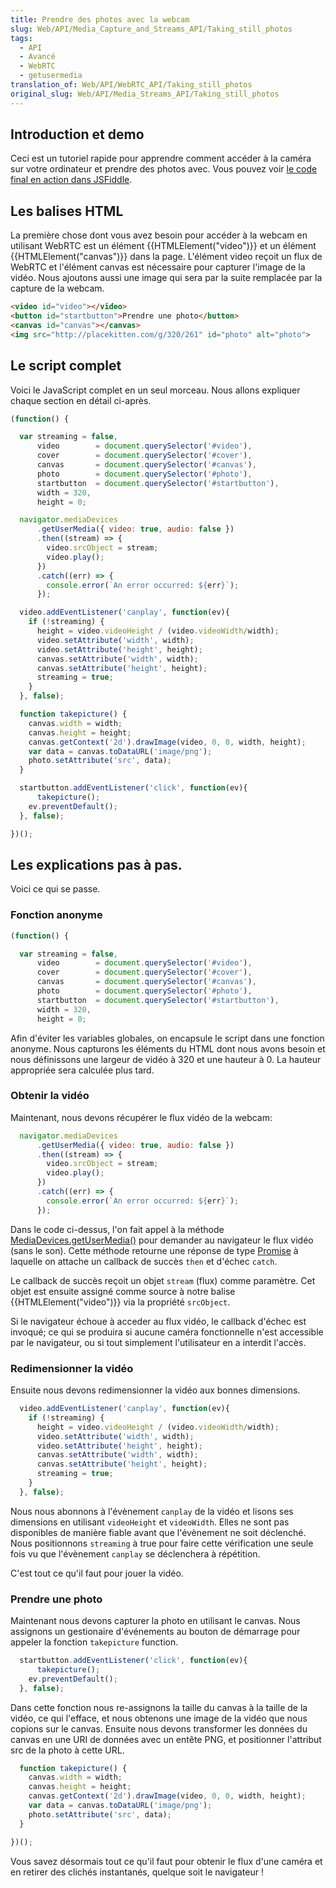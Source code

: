 ```yaml
---
title: Prendre des photos avec la webcam
slug: Web/API/Media_Capture_and_Streams_API/Taking_still_photos
tags:
  - API
  - Avancé
  - WebRTC
  - getusermedia
translation_of: Web/API/WebRTC_API/Taking_still_photos
original_slug: Web/API/Media_Streams_API/Taking_still_photos
---
```


## Introduction et demo

Ceci est un tutoriel rapide pour apprendre comment accéder à la caméra sur votre ordinateur et prendre des photos avec. Vous pouvez voir [le code final en action dans JSFiddle](https://jsfiddle.net/BaguetteSeeker/jchezp01/).

## Les balises HTML

La première chose dont vous avez besoin pour accéder à la webcam en utilisant WebRTC est un élément {{HTMLElement("video")}} et un élément {{HTMLElement("canvas")}} dans la page. L'élément video reçoit un flux de WebRTC et l'élément canvas est nécessaire pour capturer l'image de la vidéo. Nous ajoutons aussi une image qui sera par la suite remplacée par la capture de la webcam.

```html
<video id="video"></video>
<button id="startbutton">Prendre une photo</button>
<canvas id="canvas"></canvas>
<img src="http://placekitten.com/g/320/261" id="photo" alt="photo">
```

## Le script complet

Voici le JavaScript complet en un seul morceau. Nous allons expliquer chaque section en détail ci-après.

```js
(function() {

  var streaming = false,
      video        = document.querySelector('#video'),
      cover        = document.querySelector('#cover'),
      canvas       = document.querySelector('#canvas'),
      photo        = document.querySelector('#photo'),
      startbutton  = document.querySelector('#startbutton'),
      width = 320,
      height = 0;

  navigator.mediaDevices
      .getUserMedia({ video: true, audio: false })
      .then((stream) => {
        video.srcObject = stream;
        video.play();
      })
      .catch((err) => {
        console.error(`An error occurred: ${err}`);
      });

  video.addEventListener('canplay', function(ev){
    if (!streaming) {
      height = video.videoHeight / (video.videoWidth/width);
      video.setAttribute('width', width);
      video.setAttribute('height', height);
      canvas.setAttribute('width', width);
      canvas.setAttribute('height', height);
      streaming = true;
    }
  }, false);

  function takepicture() {
    canvas.width = width;
    canvas.height = height;
    canvas.getContext('2d').drawImage(video, 0, 0, width, height);
    var data = canvas.toDataURL('image/png');
    photo.setAttribute('src', data);
  }

  startbutton.addEventListener('click', function(ev){
      takepicture();
    ev.preventDefault();
  }, false);

})();
```

## Les explications pas à pas.

Voici ce qui se passe.

### Fonction anonyme

```js
(function() {

  var streaming = false,
      video        = document.querySelector('#video'),
      cover        = document.querySelector('#cover'),
      canvas       = document.querySelector('#canvas'),
      photo        = document.querySelector('#photo'),
      startbutton  = document.querySelector('#startbutton'),
      width = 320,
      height = 0;
```

Afin d'éviter les variables globales, on encapsule le script dans une fonction anonyme. Nous capturons les éléments du HTML dont nous avons besoin et nous définissons une largeur de vidéo à 320 et une hauteur à 0. La hauteur appropriée sera calculée plus tard.

### Obtenir la vidéo

Maintenant, nous devons récupérer le flux vidéo de la webcam:

```js
  navigator.mediaDevices
      .getUserMedia({ video: true, audio: false })
      .then((stream) => {
        video.srcObject = stream;
        video.play();
      })
      .catch((err) => {
        console.error(`An error occurred: ${err}`);
      });
```
      
Dans le code ci-dessus, l'on fait appel à la méthode [MediaDevices.getUserMedia()](https://developer.mozilla.org/fr/docs/Web/API/MediaDevices/getUserMedia) pour demander au navigateur le flux vidéo (sans le son). Cette méthode retourne une réponse de type [Promise](https://developer.mozilla.org/fr/docs/Web/JavaScript/Reference/Global_Objects/Promise) à laquelle on attache un callback de succès `then` et d'échec `catch`.

Le callback de succès reçoit un objet `stream` (flux) comme paramètre. Cet objet est ensuite assigné comme source à notre balise {{HTMLElement("video")}} via la propriété `srcObject`.

Si le navigateur échoue à acceder au flux vidéo, le callback d'échec est invoqué; ce qui se produira si aucune caméra fonctionnelle n'est accessible par le navigateur, ou si tout simplement l'utilisateur en a interdit l'accès.

### Redimensionner la vidéo

Ensuite nous devons redimensionner la vidéo aux bonnes dimensions.

```js
  video.addEventListener('canplay', function(ev){
    if (!streaming) {
      height = video.videoHeight / (video.videoWidth/width);
      video.setAttribute('width', width);
      video.setAttribute('height', height);
      canvas.setAttribute('width', width);
      canvas.setAttribute('height', height);
      streaming = true;
    }
  }, false);
```

Nous nous abonnons à l'évènement `canplay` de la vidéo et lisons ses dimensions en utilisant `videoHeight` et `videoWidth`. Elles ne sont pas disponibles de manière fiable avant que l'évènement ne soit déclenché. Nous positionnons `streaming` à true pour faire cette vérification une seule fois vu que l'évènement `canplay` se déclenchera à répétition.

C'est tout ce qu'il faut pour jouer la vidéo.

### Prendre une photo

Maintenant nous devons capturer la photo en utilisant le canvas. Nous assignons un gestionaire d'événements au bouton de démarrage pour appeler la fonction `takepicture` function.

```js
  startbutton.addEventListener('click', function(ev){
      takepicture();
    ev.preventDefault();
  }, false);
```

Dans cette fonction nous re-assignons la taille du canvas à la taille de la vidéo, ce qui l'efface, et nous obtenons une image de la vidéo que nous copions sur le canvas. Ensuite nous devons transformer les données du canvas en une URI de données avec un entête PNG, et positionner l'attribut src de la photo à cette URL.

```js
  function takepicture() {
    canvas.width = width;
    canvas.height = height;
    canvas.getContext('2d').drawImage(video, 0, 0, width, height);
    var data = canvas.toDataURL('image/png');
    photo.setAttribute('src', data);
  }

})();
```

Vous savez désormais tout ce qu'il faut pour obtenir le flux d'une caméra et en retirer des clichés instantanés, quelque soit le navigateur !

